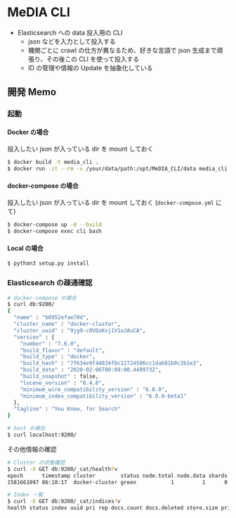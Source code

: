 # MeDIA CLI

- Elasticsearch への data 投入用の CLI
  - json などを入力として投入する
  - 機関ごとに crawl の仕方が異なるため、好きな言語で json 生成まで頑張り、その後この CLI を使って投入する
  - ID の管理や情報の Update を抽象化している

## 開発 Memo

### 起動

#### Docker の場合

投入したい json が入っている dir を mount しておく

```bash
$ docker build -t media_cli .
$ docker run -it --rm -v /your/data/path:/opt/MeDIA_CLI/data media_cli bash
```

#### docker-compose の場合

投入したい json が入っている dir を mount しておく (`docker-compose.yml` にて)

```bash
$ docker-compose up -d --build
$ docker-compose exec cli bash
```

#### Local の場合

```bash
$ python3 setup.py install
```

### Elasticsearch の疎通確認

```bash
# docker-compose の場合
$ curl db:9200/
{
  "name" : "b0952efae70d",
  "cluster_name" : "docker-cluster",
  "cluster_uuid" : "9jg9-c0VQsKvj1V1oJAuCA",
  "version" : {
    "number" : "7.6.0",
    "build_flavor" : "default",
    "build_type" : "docker",
    "build_hash" : "7f634e9f44834fbc12724506cc1da681b0c3b1e3",
    "build_date" : "2020-02-06T00:09:00.449973Z",
    "build_snapshot" : false,
    "lucene_version" : "8.4.0",
    "minimum_wire_compatibility_version" : "6.8.0",
    "minimum_index_compatibility_version" : "6.0.0-beta1"
  },
  "tagline" : "You Know, for Search"
}

# host の場合
$ curl localhost:9200/
```

その他情報の確認

```bash
# Cluster の状態確認
$ curl -X GET db:9200/_cat/health?v
epoch      timestamp cluster        status node.total node.data shards pri relo init unassign pending_tasks max_task_wait_time active_shards_percent
1581661097 06:18:17  docker-cluster green           1         1      0   0    0    0        0             0                  -                100.0%

# Index 一覧
$ curl -X GET db:9200/_cat/indices?v
health status index uuid pri rep docs.count docs.deleted store.size pri.store.size
```
